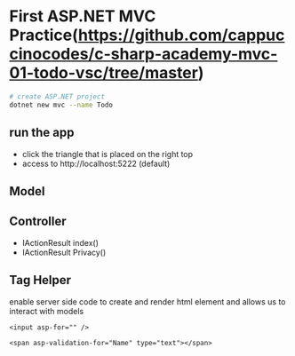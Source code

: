 # First ASP.NET MVC Practice(https://github.com/cappuccinocodes/c-sharp-academy-mvc-01-todo-vsc/tree/master)

```sh
# create ASP.NET project
dotnet new mvc --name Todo
```

## run the app

- click the triangle that is placed on the right top
- access to http://localhost:5222 (default)

## Model

## Controller

- IActionResult index() <!-- pointing to index page -->
- IActionResult Privacy() <!-- pointing to privacy page -->

## Tag Helper
enable server side code to create and render html element and allows us to interact with models
```
<input asp-for="" />

<span asp-validation-for="Name" type="text"></span>
```
